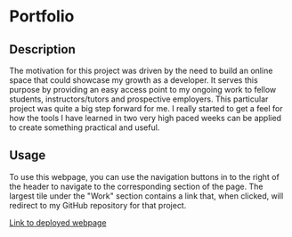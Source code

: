 # Portfolio

## Description

The motivation for this project was driven by the need to build an online space that could showcase my growth as a developer.
It serves this purpose by providing an easy access point to my ongoing work to fellow students, instructors/tutors and prospective employers.
This particular project was quite a big step forward for me. I really started to get a feel for how the tools I have learned in two very high paced weeks can be applied to create something practical and useful. 

## Usage

To use this webpage, you can use the navigation buttons in to the right of the header to navigate to the corresponding section of the page. 
The largest tile under the "Work" section contains a link that, when clicked, will redirect to my GitHub repository for that project. 


[Link to deployed webpage](https://link-url-here.org)
